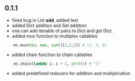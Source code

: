 
## 0.1.1

- fixed bug in List __add__, added test
- added Dict addition and Set addition
- one can add iterable of pairs to Dict and get Dict.
- added mux function to multiplex callables
```python 
    mc.mux(min, max, sum)([1,2,3]) # (1, 3, 6)
```

- added chain function to chain callables
```python 
    mc.chain(lambda i: i + 1, str)(3) # "3"
```
- added predefined reducers for addition and multiplication
